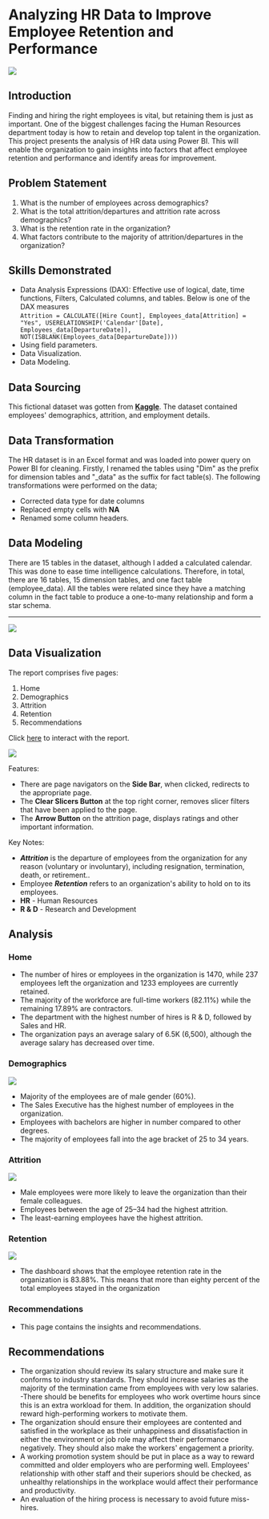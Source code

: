 # Analyzing HR Data to Improve Employee Retention and Performance
![](Intro.jpg)

## Introduction
Finding and hiring the right employees is vital, but retaining them is just as important. One of the biggest challenges facing the Human Resources department today is how to retain and develop top talent in the organization. 
This project presents the analysis of HR data using Power BI. This will enable the organization to gain insights into factors that affect employee retention and performance and identify areas for improvement. 

## Problem Statement
1. What is the number of employees across demographics?
2. What is the total attrition/departures and attrition rate across demographics?
3. What is the retention rate in the organization?
4. What factors contribute to the majority of attrition/departures in the organization?

## Skills Demonstrated
- Data Analysis Expressions (DAX): Effective use of logical, date, time functions, Filters, Calculated columns, and tables.
  Below is one of the DAX measures <br>
  ``` Attrition = CALCULATE([Hire Count], Employees_data[Attrition] = "Yes", USERELATIONSHIP('Calendar'[Date], Employees_data[DepartureDate]), NOT(ISBLANK(Employees_data[DepartureDate]))) ```
- Using field parameters.
- Data Visualization.
- Data Modeling.

## Data Sourcing
This fictional dataset was gotten from **[Kaggle](https://www.kaggle.com/datasets/patelprashant/employee-attrition)**. The dataset contained employees' demographics, attrition, and employment details.

## Data Transformation 
The HR dataset is in an Excel format and was loaded into power query on Power BI for cleaning. Firstly, I renamed the tables using "Dim" as the prefix for dimension tables and "_data" as the suffix for fact table(s). The following transformations were performed on the data;
* Corrected data type for date columns
* Replaced empty cells with **NA**
* Renamed some column headers.

## Data Modeling
There are 15 tables in the dataset, although I added a calculated calendar. This was done to ease time intelligence calculations. Therefore, in total, there are 16 tables, 15 dimension tables, and one fact table (employee_data). All the tables were related since they have a matching column in the fact table to produce a one-to-many relationship and form a star schema.

***

![](Data_Model.jpg)

## Data Visualization
The report comprises five pages:
1. Home
2. Demographics
3. Attrition
4. Retention
5. Recommendations

Click [here](https://app.powerbi.com/view?r=eyJrIjoiMzJkN2JhYTctZDU4My00N2U2LWIxZjYtMWM4MTczNjcxOGI2IiwidCI6ImM4N2JkODljLTlmOGMtNDJlNS05NzVkLWQ3ZWYwOWI2OTIxMiJ9&pageName=ReportSectionc4704374b49504a8147a) to interact with the report.

![](Home.jpg)

Features:
- There are page navigators on the **Side Bar**, when clicked, redirects to the appropriate page.
- The **Clear Slicers Button** at the top right corner, removes slicer filters that have been applied to the page.
- The **Arrow Button** on the attrition page, displays ratings and other important information.

Key Notes:
- **_Attrition_** is the departure of employees from the organization for any reason (voluntary or involuntary), including resignation, termination, death, or retirement..
- Employee **_Retention_** refers to an organization's ability to hold on to its employees.
- **HR** - Human Resources
- **R & D** - Research and Development

## Analysis

### Home
- The number of hires or employees in the organization is 1470, while 237 employees left the organization and 1233 employees are currently retained.
- The majority of the workforce are full-time workers (82.11%) while the remaining 17.89% are contractors.
- The department with the highest number of hires is R & D, followed by Sales and HR.
- The organization pays an average salary of 6.5K (6,500), although the average salary has decreased over time.

### Demographics
![](Demographic.jpg)

- Majority of the employees are of male gender (60%).
- The Sales Executive has the highest number of employees in the organization.
- Employees with bachelors are higher in number compared to other degrees.
- The majority of employees fall into the age bracket of 25 to 34 years.

### Attrition
![](Attrition.jpg)

- Male employees were more likely to leave the organization than their female colleagues. 
- Employees between the age of 25–34 had the highest attrition.
- The least-earning employees have the highest attrition.

### Retention 
![](Retention.jpg)

- The dashboard shows that the employee retention rate in the organization is 83.88%. This means that more than eighty percent of the total employees stayed in the organization

### Recommendations
- This page contains the insights and recommendations.

## Recommendations
- The organization should review its salary structure and make sure it conforms to industry standards. They should increase salaries as the majority of the termination came from employees with very low salaries.
-There should be benefits for employees who work overtime hours since this is an extra workload for them. In addition, the organization should reward high-performing workers to motivate them.
- The organization should ensure their employees are contented and satisfied in the workplace as their unhappiness and dissatisfaction in either the environment or job role may affect their performance negatively. They should also make the workers' engagement a priority.
- A working promotion system should be put in place as a way to reward committed and older employers who are performing well. Employees' relationship with other staff and their superiors should be checked, as unhealthy relationships in the workplace would affect their performance and productivity.
- An evaluation of the hiring process is necessary to avoid future miss-hires.
